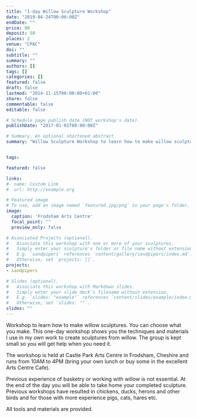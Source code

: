 ```yaml
---
title: "1-day Willow Sculpture Workshop"
date: "2019-04-24T00:00:00Z"
endDate: ""
price: 80
deposit: 50
places: 2
venue: "CPAC"
doi: ""
subtitle: ""
summary: ""
authors: []
tags: []
categories: []
featured: false
draft: false
lastmod: "2014-11-15T00:00:00+01:00"
share: false
commentable: false
editable: false

# Schedule page publish date (NOT workshop's date).
publishDate: "2017-01-01T00:00:00Z"

# Summary. An optional shortened abstract.
summary: "Willow Sculpture Workshop to learn how to make willow sculptures to be held at Castle Park Arts Centre, Frodsham."


tags:

featured: false

links:
#- name: Custom Link
#  url: http://example.org

# Featured image
# To use, add an image named `featured.jpg/png` to your page's folder. 
image:
  caption: 'Frodsham Arts Centre'
  focal_point: ""
  preview_only: false

# Associated Projects (optional).
#   Associate this workshop with one or more of your sculptures.
#   Simply enter your sculpture's folder or file name without extension.
#   E.g. `sandpipers` references `content/gallery/sandpipers/index.md`.
#   Otherwise, set `projects: []`.
projects:
- sandpipers

# Slides (optional).
#   Associate this workshop with Markdown slides.
#   Simply enter your slide deck's filename without extension.
#   E.g. `slides: "example"` references `content/slides/example/index.md`.
#   Otherwise, set `slides: ""`.
slides: ""
---
```

Workshop to learn how to make willow sculptures. 
You can choose what you make. 
This one-day workshop shows you the techniques and materials I use in my own 
work to create sculptures from willow. 
The group is kept small so you will get help when you need it.

The workshop is held at Castle Park Arts Centre in Frodsham, Cheshire 
and runs from 10AM to 4PM (bring your own lunch or buy some in 
the excellent Arts Centre Cafe).

Previous experience of basketry or working with willow is not essential. 
At the end of the day you will be able to take home your completed sculpture. 
Previous workshops have resulted in chickens, ducks, herons and other birds 
and for those with more experience pigs, cats, hares etc.

All tools and materials are provided.
